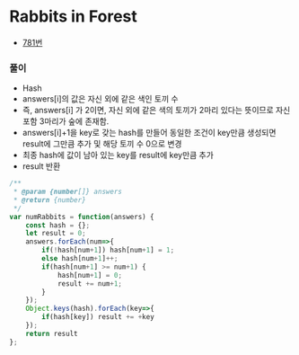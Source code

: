 # Rabbits in Forest
 - [781번](https://leetcode.com/problems/rabbits-in-forest/)


### 풀이
  - Hash
  - answers[i]의 값은 자신 외에 같은 색인 토끼 수
  - 즉, answers[i] 가 2이면, 자신 외에 같은 색의 토끼가 2마리 있다는 뜻이므로 자신 포함 3마리가 숲에 존재함.
  - answers[i]+1을 key로 갖는 hash를 만들어 동일한 조건이 key만큼 생성되면 result에 그만큼 추가 및 해당 토끼 수 0으로 변경
  - 최종 hash에 값이 남아 있는 key를 result에 key만큼 추가
  - result 반환

  ```javascript
  /**
   * @param {number[]} answers
   * @return {number}
   */
  var numRabbits = function(answers) {
      const hash = {};
      let result = 0;
      answers.forEach(num=>{
          if(!hash[num+1]) hash[num+1] = 1;
          else hash[num+1]++;
          if(hash[num+1] >= num+1) {
              hash[num+1] = 0;
              result += num+1;
          }
      });
      Object.keys(hash).forEach(key=>{
          if(hash[key]) result += +key
      });
      return result
  };
  ```